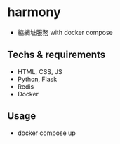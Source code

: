 # harmony
* 縮網址服務 with docker compose

## Techs & requirements
* HTML, CSS, JS
* Python, Flask
* Redis
* Docker

## Usage
* docker compose up